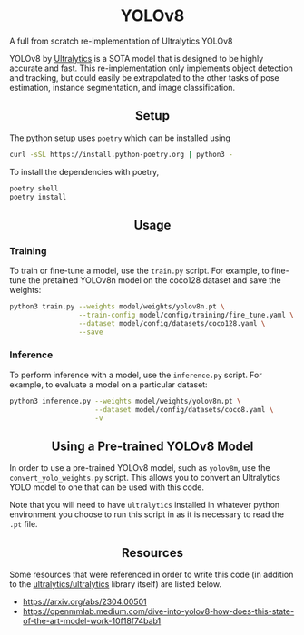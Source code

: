 # <div align="center">YOLOv8</div>
A full from scratch re-implementation of Ultralytics YOLOv8

YOLOv8 by [Ultralytics](https://www.ultralytics.com/) is a SOTA model that is designed to be highly accurate and fast.
This re-implementation only implements object detection and tracking, but could easily be extrapolated to the other tasks of pose estimation, instance segmentation, and image classification.

## <div align="center">Setup</div>

The python setup uses `poetry` which can be installed using
```bash
curl -sSL https://install.python-poetry.org | python3 -
```

To install the dependencies with poetry,
```bash
poetry shell
poetry install
```

## <div align="center">Usage</div>

### Training

To train or fine-tune a model, use the `train.py` script. For example, to fine-tune the pretained YOLOv8n model on the coco128 dataset and save the weights:
```bash
python3 train.py --weights model/weights/yolov8n.pt \
                 --train-config model/config/training/fine_tune.yaml \
                 --dataset model/config/datasets/coco128.yaml \
                 --save
```

### Inference

To perform inference with a model, use the `inference.py` script. For example, to evaluate a model on a particular dataset:
```bash
python3 inference.py --weights model/weights/yolov8n.pt \
                     --dataset model/config/datasets/coco8.yaml \
                     -v
```

## <div align="center">Using a Pre-trained YOLOv8 Model</div>

In order to use a pre-trained YOLOv8 model, such as `yolov8m`, use the `convert_yolo_weights.py` script. This allows you to convert an Ultralytics YOLO model to one that can be used with this code.

Note that you will need to have `ultralytics` installed in whatever python environment you choose to run this script in as it is necessary to read the `.pt` file.

## <div align="center">Resources</div>

Some resources that were referenced in order to write this code (in addition to the [ultralytics/ultralytics](https://github.com/ultralytics/ultralytics) library itself) are listed below.

- https://arxiv.org/abs/2304.00501
- https://openmmlab.medium.com/dive-into-yolov8-how-does-this-state-of-the-art-model-work-10f18f74bab1